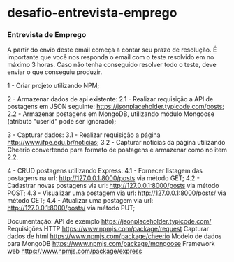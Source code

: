 # desafio-entrevista-emprego
### Entrevista de Emprego

A partir do envio deste email começa a contar seu prazo de resolução. 
É importante que você nos responda o email com o teste resolvido em no máximo 3 horas. Caso não tenha conseguido resolver todo o teste, deve enviar o que conseguiu produzir.

1 - Criar projeto utilizando NPM;

2 - Armazenar dados de api existente:
2.1 - Realizar requisição a API de postagens em JSON seguinte: https://jsonplaceholder.typicode.com/posts;
2.2 - Armazenar postagens em MongoDB, utilizando módulo Mongoose (atributo "userId" pode ser ignorado);

3 - Capturar dados:
3.1 - Realizar requisição a página http://www.ifpe.edu.br/noticias;
3.2 - Capturar notícias da página utilizando Cheerio convertendo para formato de postagens e armazenar como no item 2.2.

4 - CRUD postagens utilizando Express:
4.1 - Fornecer listagem das postagens na url: http://127.0.0.1:8000/posts via método GET;
4.2 - Cadastrar novas postagens via url: http://127.0.0.1:8000/posts via método POST;
4.3 - Visualizar uma postagem via url: http://127.0.0.1:8000/posts/<id-da-postagem> via método GET;
4.4 - Atualizar uma postagem via url: http://127.0.0.1:8000/posts/<id-da-postagem> via método PUT;

Documentação:
API de exemplo https://jsonplaceholder.typicode.com/
Requisições HTTP https://www.npmjs.com/package/request
Capturar dados de html https://www.npmjs.com/package/cheerio
Modelo de dados para MongoDB https://www.npmjs.com/package/mongoose
Framework web https://www.npmjs.com/package/express‌
